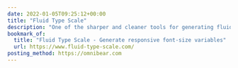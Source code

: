 ```yaml
---
date: 2022-01-05T09:25:12+00:00
title: "Fluid Type Scale"
description: "One of the sharper and cleaner tools for generating fluid font-sizes with just the bells and whistles I need. I love that it spits out CSS Variables and gives you control over naming as well, generating as many steps as you give it. Fantastic!"
bookmark_of:
  title: "Fluid Type Scale - Generate responsive font-size variables"
  url: https://www.fluid-type-scale.com/
posting_method: https://omnibear.com
---
```


